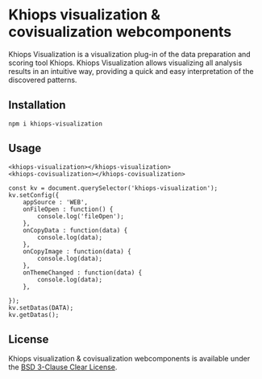 # Khiops visualization & covisualization webcomponents

Khiops Visualization is a visualization plug-in of the data preparation and scoring tool Khiops. Khiops Visualization allows visualizing all analysis results in an intuitive way, providing a quick and easy interpretation of the discovered patterns.

## Installation

```
npm i khiops-visualization
```

## Usage

```
<khiops-visualization></khiops-visualization>
<khiops-covisualization></khiops-covisualization>
```

```
const kv = document.querySelector('khiops-visualization');
kv.setConfig({
	appSource : 'WEB',
	onFileOpen : function() {
		console.log('fileOpen');
	},
	onCopyData : function(data) {
		console.log(data);
	},
	onCopyImage : function(data) {
		console.log(data);
	},
	onThemeChanged : function(data) {
		console.log(data);
	},

});
kv.setDatas(DATA);
kv.getDatas();

```

## License

Khiops visualization & covisualization webcomponents is available under the [BSD 3-Clause Clear License](LICENSE).
